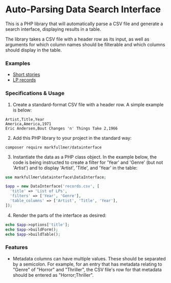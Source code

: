 # Auto-Parsing Data Search Interface

This is a PHP library that will automatically parse a CSV file and generate a search interface, displaying results in a table.

The library takes a CSV file with a header row as its input, as well as arguments for which column names should be filterable and which columns should display in the table.

### Examples

- [Short stories](https://records.markfullmer.com/examples/stories)
- [LP records](https://records.markfullmer.com/examples/records)

### Specifications & Usage
1. Create a standard-format CSV file with a header row. A simple example is below:

```
Artist,Title,Year
America,America,1971
Eric Andersen,Bout Changes 'n' Things Take 2,1966
```

2. Add this PHP library to your project in the standard way:

```
composer require markfullmer/datainterface
```

3. Instantiate the data as a PHP class object. In the example below, the code is being instructed to create a filter for 'Year' and 'Genre' (but not 'Artist') and to display 'Artist', 'Title', and 'Year' in the table:

```php
use markfullmer\datainterface\DataInterface;

$app = new DataInterface('records.csv', [
  'title' => 'List of LPs',
  'filters' => ['Year', 'Genre'],
  'table_columns' => ['Artist', 'Title', 'Year'],
]);
```

4. Render the parts of the interface as desired:

```php
echo $app->options['title'];
echo $app->buildForm();
echo $app->buildTable();
```

### Features
- Metadata columns can have multiple values. These should be separated by a semicolon. For example, for an entry that has metadata relating to "Genre" of "Horror" and "Thriller", the CSV file's row for that metadata should be entered as "Horror;Thriller".
